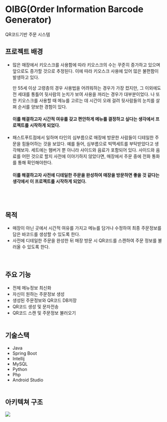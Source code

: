 # OIBG(Order Information Barcode Generator)
QR코드기반 주문 시스템

## 프로젝트 배경
- 많은 매장에서 키오스크를 사용함에 따라 키오스크의 수는 꾸준히 증가하고 있으며 앞으로도 증가할 것으로 추정된다. 
이에 따라 키오스크 사용에 있어 많은 불편함이 발생하고 있다.

  만 55세 이상 고령층의 경우 사용법을 어려워하는 경우가 가장 컸지만, 그 이외에도 전 세대를 통틀어 뒷사람의 눈치가 보여 사용을 꺼리는 경우가 대부분이었다. 
  나 또한 키오스크를 사용할 때 메뉴를 고르는 데 시간이 오래 걸려 뒷사람들의 눈치를 살펴 순서를 양보한 경험이 있다.
  #### 이를 해결하고자 시간적 여유를 갖고 편안하게 메뉴를 결정하고 싶다는 생각에서 프로젝트를 시작하게 되었다.
  
- 패스트푸트점에서 일하며 타인의 심부름으로 매장에 방문한 사람들이 디테일한 주문을 힘들어하는 것을 보았다. 예를 들어, 심부름으로 빅맥세트를 부탁받았다고 생각해보자. 세트에는 햄버거 뿐 아니라 사이드와 음료가 포함되어 있다. 사이드와 음료를 어떤 것으로 할지 사전에 이야기하지 않았다면, 매장에서 주문 중에 전화 통화를 통해 확인해야한다.
  #### 이를 해결하고자 사전에 디테일한 주문을 완성하여 매장을 방문하면 좋을 것 같다는 생각에서 이 프로젝트를 시작하게 되었다.
<br></br>

## 목적
- 매장이 아닌 곳에서 시간적 여유를 가지고 메뉴를 담거나 수정하여 최종 주문정보를 담은 바코드를 생성할 수 있도록 한다.
- 사전에 디테일한 주문을 완성한 뒤 매장 방문 시 QR코드를 스캔하여 주문 정보를 불러올 수 있도록 한다.    
<br></br>

## 주요 기능
- 전체 메뉴정보 최신화
- 자신이 원하는 주문정보 생성
- 생성된 주문정보와 QR코드 DB저장
- QR코드 생성 및 문자전송
- QR코드 스캔 및 주문정보 불러오기
<br></br>

## 기술스택
 - Java
 - Spring Boot
 - Intellij
 - MySQL
 - Python
 - Php
 - Android Studio
<br></br>

## 아키텍쳐 구조
<img src="https://github.com/rlaxodn/OIBG/assets/87809837/005780a1-4289-4010-86db-404488e857e9">

